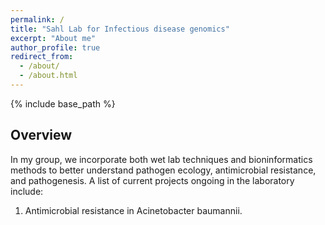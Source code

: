```yaml
---
permalink: /
title: "Sahl Lab for Infectious disease genomics"
excerpt: "About me"
author_profile: true
redirect_from: 
  - /about/
  - /about.html
---
```


{% include base_path %}

## Overview ##
In my group, we incorporate both wet lab techniques and bioninformatics methods to better understand pathogen ecology,
antimicrobial resistance, and pathogenesis. A list of current projects ongoing in the laboratory include:
1. Antimicrobial resistance in Acinetobacter baumannii. 